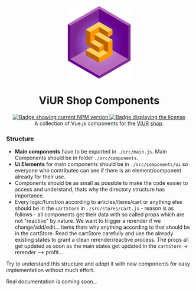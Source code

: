 <div align="center">
    <img src="https://github.com/viur-framework/viur-artwork/raw/main/icons/icon-shop-components.svg" height="196" alt="A hexagonal logo of Shop Components" title="Shop Components logo"/>
    <h1>ViUR Shop Components</h1>
    <a href="https://www.npmjs.com/package/@viur/shop-components">
        <img alt="Badge showing current NPM version" title="PyPI" src="https://img.shields.io/npm/v/@viur/shop-components">
    </a>
    <a href="LICENSE">
        <img src="https://img.shields.io/github/license/viur-framework/shop-components" alt="Badge displaying the license" title="License badge">
    </a>
    <br />
    A collection of Vue.js components for the <a href="https://www.viur.dev">ViUR</a>
    <a href="https://github.com/viur-framework/viur-shop">shop</a>.
</div>

### Structure
* **Main components** have to be exported in `./src/main.js`. Main Components should be in folder `./src/components`.
* **Ui Elements** for main components should be in `./src/components/ui` so everyone who contributes can see if there is an element/component already for their use.  
* Components should be as small as possible to make the code easier to access and understand, thats why the directory structure has importance.  
* Every logic/function according to articles/items/cart or anything else should be in the `cartStore` in `./src/stores/cart.js` - reason is as follows - all components get their data with so called props which are not "reactive" by nature. We want to trigger a rerender if we change/add/edit... items thats why anything according to that should be in the cartStore. Read the cartStore carefully and use the already existing states to grant a clean rerender/reactive process. The props all get updated as soon as the main states get updated in the `cartStore` -> rerender --> profit...

Try to understand this structure and adopt it with new components for easy implementation without much effort.

Real documentation is coming soon...
